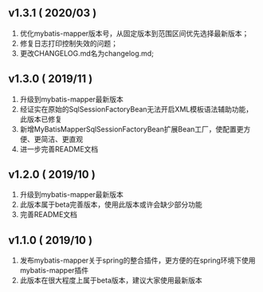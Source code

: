 ## v1.3.1 ( 2020/03 )

1. 优化mybatis-mapper版本号，从固定版本到范围区间优先选择最新版本；
2. 修复日志打印控制失效的问题；
3. 更改CHANGELOG.md名为changelog.md;

## v1.3.0 ( 2019/11 )

1. 升级到mybatis-mapper最新版本
2. 经证实在原始的SqlSessionFactoryBean无法开启XML模板语法辅助功能，此版本已修复
3. 新增MyBatisMapperSqlSessionFactoryBean扩展Bean工厂，使配置更方便、更简洁、更直观
4. 进一步完善README文档



## v1.2.0 ( 2019/10 )

1. 升级到mybatis-mapper最新版本
2. 此版本属于beta完善版本，使用此版本或许会缺少部分功能
3. 完善README文档



## v1.1.0 ( 2019/10 )

1. 发布mybatis-mapper关于spring的整合插件，更方便的在spring环境下使用mybatis-mapper插件
2. 此版本在很大程度上属于beta版本，建议大家使用最新版本

